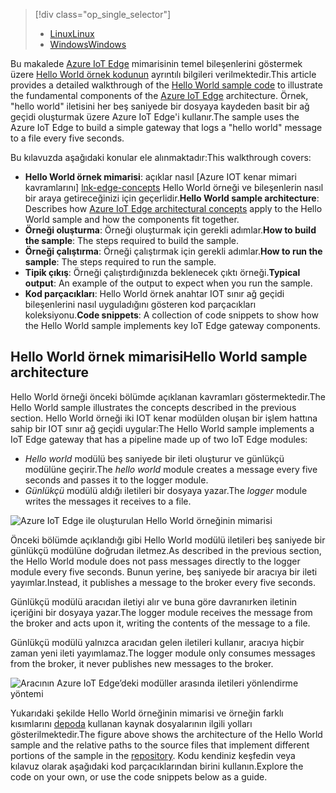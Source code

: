 > [!div class="op_single_selector"]
> * [<span data-ttu-id="618c9-101">Linux</span><span class="sxs-lookup"><span data-stu-id="618c9-101">Linux</span></span>](../articles/iot-hub/iot-hub-linux-iot-edge-get-started.md)
> * [<span data-ttu-id="618c9-102">Windows</span><span class="sxs-lookup"><span data-stu-id="618c9-102">Windows</span></span>](../articles/iot-hub/iot-hub-windows-iot-edge-get-started.md)
> 
> 

<span data-ttu-id="618c9-103">Bu makalede [Azure IoT Edge][lnk-iot-edge] mimarisinin temel bileşenlerini göstermek üzere [Hello World örnek kodunun][lnk-helloworld-sample] ayrıntılı bilgileri verilmektedir.</span><span class="sxs-lookup"><span data-stu-id="618c9-103">This article provides a detailed walkthrough of the [Hello World sample code][lnk-helloworld-sample] to illustrate the fundamental components of the [Azure IoT Edge][lnk-iot-edge] architecture.</span></span> <span data-ttu-id="618c9-104">Örnek, "hello world" iletisini her beş saniyede bir dosyaya kaydeden basit bir ağ geçidi oluşturmak üzere Azure IoT Edge'i kullanır.</span><span class="sxs-lookup"><span data-stu-id="618c9-104">The sample uses the Azure IoT Edge to build a simple gateway that logs a "hello world" message to a file every five seconds.</span></span>

<span data-ttu-id="618c9-105">Bu kılavuzda aşağıdaki konular ele alınmaktadır:</span><span class="sxs-lookup"><span data-stu-id="618c9-105">This walkthrough covers:</span></span>

* <span data-ttu-id="618c9-106">**Hello World örnek mimarisi**: açıklar nasıl [Azure IOT kenar mimari kavramlarını] [ lnk-edge-concepts] Hello World örneği ve bileşenlerin nasıl bir araya getireceğinizi için geçerlidir.</span><span class="sxs-lookup"><span data-stu-id="618c9-106">**Hello World sample architecture**: Describes how [Azure IoT Edge architectural concepts][lnk-edge-concepts] apply to the Hello World sample and how the components fit together.</span></span>
* <span data-ttu-id="618c9-107">**Örneği oluşturma**: Örneği oluşturmak için gerekli adımlar.</span><span class="sxs-lookup"><span data-stu-id="618c9-107">**How to build the sample**: The steps required to build the sample.</span></span>
* <span data-ttu-id="618c9-108">**Örneği çalıştırma**: Örneği çalıştırmak için gerekli adımlar.</span><span class="sxs-lookup"><span data-stu-id="618c9-108">**How to run the sample**: The steps required to run the sample.</span></span> 
* <span data-ttu-id="618c9-109">**Tipik çıkış**: Örneği çalıştırdığınızda beklenecek çıktı örneği.</span><span class="sxs-lookup"><span data-stu-id="618c9-109">**Typical output**: An example of the output to expect when you run the sample.</span></span>
* <span data-ttu-id="618c9-110">**Kod parçacıkları**: Hello World örnek anahtar IOT sınır ağ geçidi bileşenlerini nasıl uyguladığını gösteren kod parçacıkları koleksiyonu.</span><span class="sxs-lookup"><span data-stu-id="618c9-110">**Code snippets**: A collection of code snippets to show how the Hello World sample implements key IoT Edge gateway components.</span></span>


## <a name="hello-world-sample-architecture"></a><span data-ttu-id="618c9-111">Hello World örnek mimarisi</span><span class="sxs-lookup"><span data-stu-id="618c9-111">Hello World sample architecture</span></span>
<span data-ttu-id="618c9-112">Hello World örneği önceki bölümde açıklanan kavramları göstermektedir.</span><span class="sxs-lookup"><span data-stu-id="618c9-112">The Hello World sample illustrates the concepts described in the previous section.</span></span> <span data-ttu-id="618c9-113">Hello World örneği iki IOT kenar modülden oluşan bir işlem hattına sahip bir IOT sınır ağ geçidi uygular:</span><span class="sxs-lookup"><span data-stu-id="618c9-113">The Hello World sample implements a IoT Edge gateway that has a pipeline made up of two IoT Edge modules:</span></span>

* <span data-ttu-id="618c9-114">*Hello world* modülü beş saniyede bir ileti oluşturur ve günlükçü modülüne geçirir.</span><span class="sxs-lookup"><span data-stu-id="618c9-114">The *hello world* module creates a message every five seconds and passes it to the logger module.</span></span>
* <span data-ttu-id="618c9-115">*Günlükçü* modülü aldığı iletileri bir dosyaya yazar.</span><span class="sxs-lookup"><span data-stu-id="618c9-115">The *logger* module writes the messages it receives to a file.</span></span>

![Azure IoT Edge ile oluşturulan Hello World örneğinin mimarisi][4]

<span data-ttu-id="618c9-117">Önceki bölümde açıklandığı gibi Hello World modülü iletileri beş saniyede bir günlükçü modülüne doğrudan iletmez.</span><span class="sxs-lookup"><span data-stu-id="618c9-117">As described in the previous section, the Hello World module does not pass messages directly to the logger module every five seconds.</span></span> <span data-ttu-id="618c9-118">Bunun yerine, beş saniyede bir aracıya bir ileti yayımlar.</span><span class="sxs-lookup"><span data-stu-id="618c9-118">Instead, it publishes a message to the broker every five seconds.</span></span>

<span data-ttu-id="618c9-119">Günlükçü modülü aracıdan iletiyi alır ve buna göre davranırken iletinin içeriğini bir dosyaya yazar.</span><span class="sxs-lookup"><span data-stu-id="618c9-119">The logger module receives the message from the broker and acts upon it, writing the contents of the message to a file.</span></span>

<span data-ttu-id="618c9-120">Günlükçü modülü yalnızca aracıdan gelen iletileri kullanır, aracıya hiçbir zaman yeni ileti yayımlamaz.</span><span class="sxs-lookup"><span data-stu-id="618c9-120">The logger module only consumes messages from the broker, it never publishes new messages to the broker.</span></span>

![Aracının Azure IoT Edge’deki modüller arasında iletileri yönlendirme yöntemi][5]

<span data-ttu-id="618c9-122">Yukarıdaki şekilde Hello World örneğinin mimarisi ve örneğin farklı kısımlarını [depoda][lnk-iot-edge] kullanan kaynak dosyalarının ilgili yolları gösterilmektedir.</span><span class="sxs-lookup"><span data-stu-id="618c9-122">The figure above shows the architecture of the Hello World sample and the relative paths to the source files that implement different portions of the sample in the [repository][lnk-iot-edge].</span></span> <span data-ttu-id="618c9-123">Kodu kendiniz keşfedin veya kılavuz olarak aşağıdaki kod parçacıklarından birini kullanın.</span><span class="sxs-lookup"><span data-stu-id="618c9-123">Explore the code on your own, or use the code snippets below as a guide.</span></span>

<!-- Images -->
[4]: media/iot-hub-iot-edge-getstarted-selector/high_level_architecture.png
[5]: media/iot-hub-iot-edge-getstarted-selector/detailed_architecture.png

<!-- Links -->
[lnk-helloworld-sample]: https://github.com/Azure/iot-edge/tree/master/samples/hello_world
[lnk-iot-edge]: https://github.com/Azure/iot-edge
[lnk-edge-concepts]: ../articles/iot-hub/iot-hub-iot-edge-overview.md